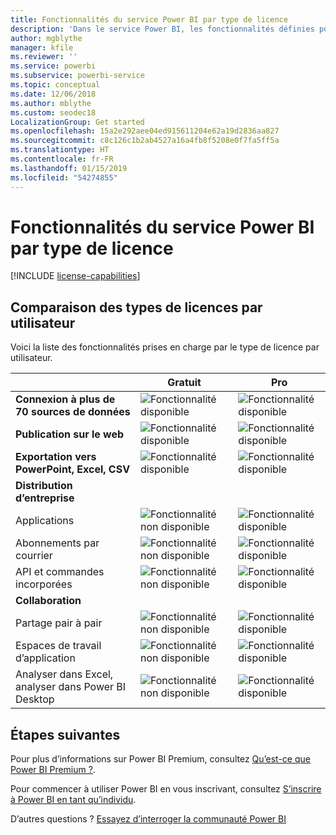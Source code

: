 ```yaml
---
title: Fonctionnalités du service Power BI par type de licence
description: 'Dans le service Power BI, les fonctionnalités définies pour les utilisateurs sont basées sur deux types de licences : par utilisateur (gratuit et Pro) et selon la capacité.'
author: mgblythe
manager: kfile
ms.reviewer: ''
ms.service: powerbi
ms.subservice: powerbi-service
ms.topic: conceptual
ms.date: 12/06/2018
ms.author: mblythe
ms.custom: seodec18
LocalizationGroup: Get started
ms.openlocfilehash: 15a2e292aee04ed915611204e62a19d2836aa827
ms.sourcegitcommit: c8c126c1b2ab4527a16a4fb8f5208e0f7fa5ff5a
ms.translationtype: HT
ms.contentlocale: fr-FR
ms.lasthandoff: 01/15/2019
ms.locfileid: "54274855"
---
```

# <a name="power-bi-service-features-by-license-type"></a>Fonctionnalités du service Power BI par type de licence

[!INCLUDE [license-capabilities](includes/license-capabilities.md)]

## <a name="per-user-license-type-comparison"></a>Comparaison des types de licences par utilisateur

Voici la liste des fonctionnalités prises en charge par le type de licence par utilisateur.

|  | Gratuit | Pro |
| --- | --- | --- |
| **Connexion à plus de 70 sources de données** |![Fonctionnalité disponible](media/features-license-type/available.png) |![Fonctionnalité disponible](media/features-license-type/available.png) |
| **Publication sur le web** |![Fonctionnalité disponible](media/features-license-type/available.png) |![Fonctionnalité disponible](media/features-license-type/available.png) |
| **Exportation vers PowerPoint, Excel, CSV** |![Fonctionnalité disponible](media/features-license-type/available.png) |![Fonctionnalité disponible](media/features-license-type/available.png) |
| **Distribution d’entreprise** | | |
| Applications |![Fonctionnalité non disponible](media/features-license-type/not-available.png) |![Fonctionnalité disponible](media/features-license-type/available.png) |
| Abonnements par courrier |![Fonctionnalité non disponible](media/features-license-type/not-available.png) |![Fonctionnalité disponible](media/features-license-type/available.png) |
| API et commandes incorporées |![Fonctionnalité non disponible](media/features-license-type/not-available.png) |![Fonctionnalité disponible](media/features-license-type/available.png) |
| **Collaboration** | | |
| Partage pair à pair |![Fonctionnalité non disponible](media/features-license-type/not-available.png) |![Fonctionnalité disponible](media/features-license-type/available.png) |
| Espaces de travail d’application |![Fonctionnalité non disponible](media/features-license-type/not-available.png) |![Fonctionnalité disponible](media/features-license-type/available.png) |
| Analyser dans Excel, analyser dans Power BI Desktop |![Fonctionnalité non disponible](media/features-license-type/not-available.png) |![Fonctionnalité disponible](media/features-license-type/available.png) |

## <a name="next-steps"></a>Étapes suivantes

Pour plus d’informations sur Power BI Premium, consultez [Qu’est-ce que Power BI Premium ?](service-premium.md).

Pour commencer à utiliser Power BI en vous inscrivant, consultez [S’inscrire à Power BI en tant qu’individu](service-self-service-signup-for-power-bi.md).

D’autres questions ? [Essayez d’interroger la communauté Power BI](https://community.powerbi.com/)